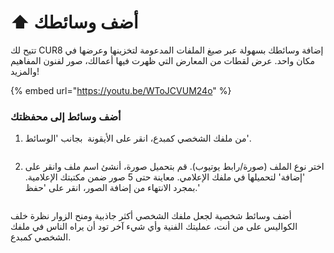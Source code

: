 # ⬆️ أضف وسائطك

تتيح لك CUR8 إضافة وسائطك بسهولة عبر صيغ الملفات المدعومة لتخزينها وعرضها في مكان واحد. عرض لقطات من المعارض التي ظهرت فيها أعمالك، صور لفنون المفاهيم والمزيد!&#x20;

{% embed url="https://youtu.be/WToJCVUM24o" %}

### أضف وسائط إلى محفظتك



1. من ملفك الشخصي كمبدع، انقر على الأيقونة <img src="../.gitbook/assets/Screenshot 2024-07-09 at 14.25.39.png" alt="" data-size="line"> بجانب 'الوسائط'.

<figure><img src="../.gitbook/assets/Screenshot 2025-03-11 at 11.08.39.png" alt=""><figcaption></figcaption></figure>

2. اختر نوع الملف (صورة/رابط يوتيوب). قم بتحميل صورة، أنشئ اسم ملف وانقر على 'إضافة' لتحميلها في ملفك الإعلامي. معاينة حتى 5 صور ضمن مكتبتك الإعلامية. بمجرد الانتهاء من إضافة الصور، انقر على 'حفظ.'

<figure><img src="../.gitbook/assets/Screenshot 2025-03-11 at 11.09.34.png" alt=""><figcaption></figcaption></figure>

أضف وسائط شخصية لجعل ملفك الشخصي أكثر جاذبية ومنح الزوار نظرة خلف الكواليس على من أنت، عمليتك الفنية وأي شيء آخر تود أن يراه الناس في ملفك الشخصي كمبدع.
